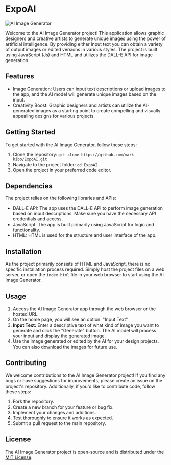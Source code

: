 # ExpoAI
![AI Image Generator](https://th.bing.com/th/id/R.eadaed4d488d61fe729b6434936092ea?rik=MA5R0KWJp5bc8Q&riu=http%3a%2f%2fblogger.io%2fwp-content%2fuploads%2f2020%2f07%2fAI-1.jpg&ehk=5GQ37AT12mzLgjTQj2NuYmz1yagzw4bHXyNGq2tTjYw%3d&risl=&pid=ImgRaw&r=0)

Welcome to the AI Image Generator project! This application allows graphic designers and creative artists to generate unique images using the power of artificial intelligence. By providing either input text  you can obtain a variety of output images or edited versions in various styles. The project is built using JavaScript (Js) and HTML and utilizes the DALL-E API for image generation.

## Features

- Image Generation: Users can input text descriptions or upload images to the app, and the AI model will generate unique images based on the input.
- Creativity Boost: Graphic designers and artists can utilize the AI-generated images as a starting point to create compelling and visually appealing designs for various projects.

## Getting Started

To get started with the AI Image Generator, follow these steps:

1. Clone the repository: `git clone https://github.com/mark-kibo/ExpoAI.git`
2. Navigate to the project folder: `cd ExpoAI`
3. Open the project in your preferred code editor.

## Dependencies

The project relies on the following libraries and APIs:

- DALL-E API: The app uses the DALL-E API to perform image generation based on input descriptions. Make sure you have the necessary API credentials and access.
- JavaScript: The app is built primarily using JavaScript for logic and functionality.
- HTML: HTML is used for the structure and user interface of the app.

## Installation

As the project primarily consists of HTML and JavaScript, there is no specific installation process required. Simply host the project files on a web server, or open the `index.html` file in your web browser to start using the AI Image Generator.

## Usage

1. Access the AI Image Generator app through the web browser or the hosted URL.
2. On the home page, you will see an  option: "Input Text"
3. **Input Text:** Enter a descriptive text of what kind of image you want to generate and click the "Generate" button. The AI model will process your input and display the generated image.
4. Use the image generated or edited by the AI for your design projects. You can also download the images for future use.

## Contributing

We welcome contributions to the AI Image Generator project! If you find any bugs or have suggestions for improvements, please create an issue on the project's repository. Additionally, if you'd like to contribute code, follow these steps:

1. Fork the repository.
2. Create a new branch for your feature or bug fix.
3. Implement your changes and additions.
4. Test thoroughly to ensure it works as expected.
5. Submit a pull request to the main repository.

## License

The AI Image Generator project is open-source and is distributed under the [MIT License](./LICENSE).

